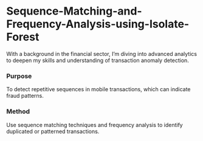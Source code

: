 # Sequence-Matching-and-Frequency-Analysis-using-Isolate-Forest
With a background in the financial sector, I’m diving into advanced analytics to deepen my skills and understanding of transaction anomaly detection.
### Purpose
To detect repetitive sequences in mobile transactions, which can indicate fraud patterns.
### Method 
Use sequence matching techniques and frequency analysis to identify duplicated or patterned transactions.
